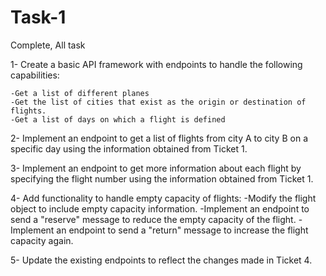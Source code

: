# Task-1
Complete, All task 

1- Create a basic API framework with endpoints to handle the following capabilities: 

    -Get a list of different planes
    -Get the list of cities that exist as the origin or destination of flights.
    -Get a list of days on which a flight is defined

2- Implement an endpoint to get a list of flights from city A to city B on a specific day using the information obtained from Ticket 1.

3- Implement an endpoint to get more information about each flight by specifying the flight number using the information obtained from Ticket 1.

4- Add functionality to handle empty capacity of flights:
    -Modify the flight object to include empty capacity information.
    -Implement an endpoint to send a "reserve" message to reduce the empty capacity of the flight.
    -Implement an endpoint to send a "return" message to increase the flight capacity again.

5- Update the existing endpoints to reflect the changes made in Ticket 4.
